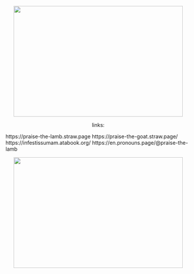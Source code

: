 <p align="center">
 <img width="460" height="300" src="https://media1.tenor.com/m/WO0bc_m9OIUAAAAC/wheres-my-husband-wheres-tobias.gif"
</p>
<p align="center">
links:
</p>
https://praise-the-lamb.straw.page https://praise-the-goat.straw.page/ https://infestissumam.atabook.org/ https://en.pronouns.page/@praise-the-lamb
<p align="center">
 <img width="460" height="300" src="https://media1.tenor.com/m/uaT_rWNIIjEAAAAC/cultofthelamb-crown.gif"
</p>
